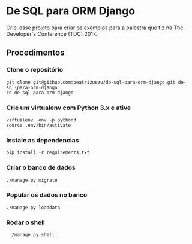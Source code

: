 # De SQL para ORM Django
Criei esse projeto para criar os exemplos para a palestra que fiz na The Developer's Conference (TDC) 2017.

## Procedimentos
### Clone o repositório

```console
git clone git@github.com:beatrizuezu/de-sql-para-orm-django.git de-sql-para-orm-django
cd de-sql-para-orm-django
```
### Crie um virtualenv com Python 3.x e ative
```console
virtualenv .env -p python3
source .env/bin/activate
```
### Instale as dependencias
```console
pip install -r requirements.txt
```

### Criar o banco de dados
```console
./manage.py migrate
```

### Popular os dados no banco
```console
./manage.py loaddata
```
### Rodar o shell
```console
 ./manage.py shell
 ```

